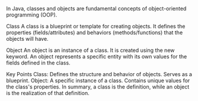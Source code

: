 In Java, classes and objects are fundamental concepts of object-oriented programming (OOP).

Class
A class is a blueprint or template for creating objects.
It defines the properties (fields/attributes) and behaviors (methods/functions) that the objects will have.

Object
An object is an instance of a class. It is created using the new keyword.
An object represents a specific entity with its own values for the fields defined in the class.

Key Points
Class:
Defines the structure and behavior of objects.
Serves as a blueprint.
Object:
A specific instance of a class.
Contains unique values for the class's properties.
In summary, a class is the definition, while an object is the realization of that definition.
